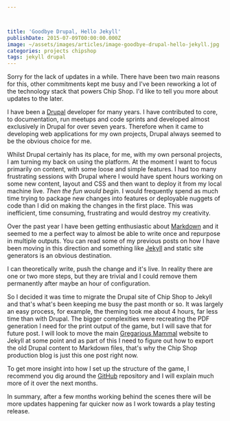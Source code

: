 ```yaml
---



title: 'Goodbye Drupal, Hello Jekyll'
publishDate: 2015-07-09T00:00:00.000Z
image: ~/assets/images/articles/image-goodbye-drupal-hello-jekyll.jpg
categories: projects chipshop
tags: jekyll drupal
---
```


Sorry for the lack of updates in a while. There have been two main reasons for this, other commitments kept me busy and I've been reworking a lot of the technology stack that powers Chip Shop. I'd like to tell you more about updates to the later.

I have been a [Drupal](https://drupal.org) developer for many years. I have contributed to core, to documentation, run meetups and code sprints and developed almost exclusively in Drupal for over seven years. Therefore when it came to developing web applications for my own projects, Drupal always seemed to be the obvious choice for me.

Whilst Drupal certainly has its place, for me, with my own personal projects, I am turning my back on using the platform. At the moment I want to focus primarily on content, with some loose and simple features. I had too many frustrating sessions with Drupal where I would have spent hours working on some new content, layout and CSS and then want to deploy it from my local machine live. _Then the fun would begin_. I would frequently spend as much time trying to package new changes into features or deployable nuggets of code than I did on making the changes in the first place. This was inefficient, time consuming, frustrating and would destroy my creativity.

Over the past year I have been getting enthusiastic about [Markdown](https://en.wikipedia.org/wiki/Markdown) and it seemed to me a perfect way to almost be able to write once and repurpose in multiple outputs. You can read some of my previous posts on how I have been moving in this direction and something like [Jekyll](https://jekyllrb.com) and static site generators is an obvious destination.

I can theoretically write, push the change and it's live. In reality there are one or two more steps, but they are trivial and I could remove them permanently after maybe an hour of configuration.

So I decided it was time to migrate the Drupal site of Chip Shop to Jekyll and that's what's been keeping me busy the past month or so. It was largely an easy process, for example, the theming took me about 4 hours, far less time than with Drupal. The bigger complexities were recreating the PDF generation I need for the print output of the game, but I will save that for future post. I will look to move the main [Gregarious Mammal](https://gregariousmammal.com) website to Jekyll at some point and as part of this I need to figure out how to export the old Drupal content to Markdown files, that's why the Chip Shop production blog is just this one post right now.

To get more insight into how I set up the structure of the game, I recommend you dig around the [GitHub](https://github.com/GregariousMammal/Chip-Shop) repository and I will explain much more of it over the next months.

In summary, after a few months working behind the scenes there will be more updates happening far quicker now as I work towards a play testing release.
